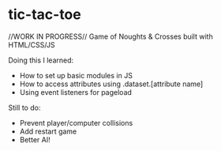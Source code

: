 # tic-tac-toe

//WORK IN PROGRESS//
Game of Noughts & Crosses built with HTML/CSS/JS

Doing this I learned: 
- How to set up basic modules in JS
- How to access attributes using .dataset.[attribute name]
- Using event listeners for pageload


Still to do:
- Prevent player/computer collisions
- Add restart game 
- Better AI!